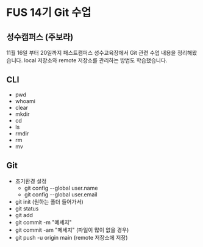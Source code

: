 # FUS 14기 Git 수업
## 성수캠퍼스 (주보라)
11월 16일 부터 20일까지 패스트캠퍼스 성수교육장에서 Git 관련 수업 내용을 정리해봤습니다.
local 저장소와 remote 저장소를 관리하는 방법도 학습했습니다.

## CLI
- pwd
- whoami
- clear
- mkdir
- cd
- ls
- rmdir
- rm
- mv
## Git
- 초기환경 설정
  - git config --global user.name
  - git config --global user.email
- git init (원하는 폴더 들어가서)
- git status
- git add
- git commit -m "메세지"
- git commit -am "메세지" (파일이 많이 없을 경우)
- git push -u origin main (remote 저장소에 저장)
